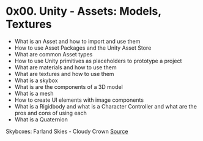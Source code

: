 # 0x00. Unity - Assets: Models, Textures

- What is an Asset and how to import and use them
- How to use Asset Packages and the Unity Asset Store
- What are common Asset types
- How to use Unity primitives as placeholders to prototype a project
- What are materials and how to use them
- What are textures and how to use them
- What is a skybox
- What is are the components of a 3D model
- What is a mesh
- How to create UI elements with image components
- What is a Rigidbody and what is a Character Controller and what are the pros and cons of using each
- What is a Quaternion


Skyboxes: Farland Skies - Cloudy Crown [Source](https://assetstore.unity.com/packages/2d/textures-materials/sky/farland-skies-cloudy-crown-60004)